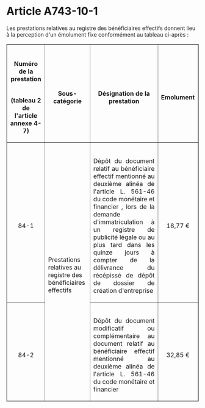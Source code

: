 # Article A743-10-1

<p>Les prestations relatives au registre des bénéficiaires effectifs donnent lieu à la perception d'un émolument fixe conformément au tableau ci-après :</p><center><table border='1'><tbody><tr><th><br clear='none'/>

Numéro de la prestation<br clear='none'/><br clear='none'/>

(tableau 2 de l'article annexe 4-7)</th><th><br clear='none'/>

Sous-catégorie</th><th><br clear='none'/>

Désignation de la prestation</th><th><br clear='none'/>

Emolument</th></tr><tr><td align='center'><br clear='none'/>

84-1</td><td rowspan='2' align='left'><br clear='none'/>

Prestations relatives au registre des bénéficiaires effectifs</td><td align='justify'><br clear='none'/>

Dépôt du document relatif au bénéficiaire effectif mentionné au  deuxième alinéa de l'article L. 561-46 du code monétaire et financier , lors de la demande d'immatriculation à un registre de publicité légale ou au plus tard dans les quinze jours à compter de la délivrance du récépissé de dépôt de dossier de création d'entreprise</td><td align='center'><br clear='none'/>

18,77 €</td></tr><tr><td align='center'><br clear='none'/>

84-2</td><td align='justify'><br clear='none'/>

Dépôt du document modificatif ou complémentaire au document relatif au bénéficiaire effectif mentionné au  deuxième alinéa de l'article L. 561-46 du code monétaire et financier </td><td align='center'><br clear='none'/>

32,85 €</td></tr></tbody></table></center>